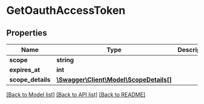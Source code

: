 # GetOauthAccessToken

## Properties
Name | Type | Description | Notes
------------ | ------------- | ------------- | -------------
**scope** | **string** |  | [optional] 
**expires_at** | **int** |  | [optional] 
**scope_details** | [**\Swagger\Client\Model\ScopeDetails[]**](ScopeDetails.md) |  | [optional] 

[[Back to Model list]](../README.md#documentation-for-models) [[Back to API list]](../README.md#documentation-for-api-endpoints) [[Back to README]](../README.md)


